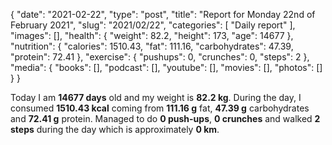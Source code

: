 {
    "date": "2021-02-22",
    "type": "post",
    "title": "Report for Monday 22nd of February 2021",
    "slug": "2021\/02\/22",
    "categories": [
        "Daily report"
    ],
    "images": [],
    "health": {
        "weight": 82.2,
        "height": 173,
        "age": 14677
    },
    "nutrition": {
        "calories": 1510.43,
        "fat": 111.16,
        "carbohydrates": 47.39,
        "protein": 72.41
    },
    "exercise": {
        "pushups": 0,
        "crunches": 0,
        "steps": 2
    },
    "media": {
        "books": [],
        "podcast": [],
        "youtube": [],
        "movies": [],
        "photos": []
    }
}

Today I am <strong>14677 days</strong> old and my weight is <strong>82.2 kg</strong>. During the day, I consumed <strong>1510.43 kcal</strong> coming from <strong>111.16 g</strong> fat, <strong>47.39 g</strong> carbohydrates and <strong>72.41 g</strong> protein. Managed to do <strong>0 push-ups</strong>, <strong>0 crunches</strong> and walked <strong>2 steps</strong> during the day which is approximately <strong>0 km</strong>.